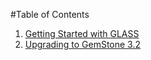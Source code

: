 #Table of Contents
1. [Getting Started with GLASS](install/gettingStartedWithGLASS.md)
2. [Upgrading to GemStone 3.2](upgrade/upgradeToGemStone3.2.md)

